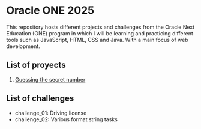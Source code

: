 # Oracle ONE 2025
This repository hosts different projects and challenges from the Oracle Next Education (ONE) program in which I will be learning and practicing different tools such as JavaScript, HTML, CSS and Java. With a main focus of web development.

## List of proyects
1. [Guessing the secret number](https://github.com/ruesga-99/oracle_one_2025/tree/main/proyect_01)

## List of challenges
- challenge_01: Driving license
- challenge_02: Various format string tasks
